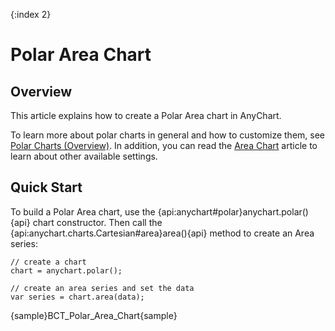 {:index 2}
# Polar Area Chart

## Overview

This article explains how to create a Polar Area chart in AnyChart.

To learn more about polar charts in general and how to customize them, see [Polar Charts (Overview)](Overview). In addition, you can read the [Area Chart](../Area_Chart) article to learn about other available settings.

## Quick Start

To build a Polar Area chart, use the {api:anychart#polar}anychart.polar(){api} chart constructor. Then call the {api:anychart.charts.Cartesian#area}area(){api} method to create an Area series:

```
// create a chart
chart = anychart.polar();

// create an area series and set the data
var series = chart.area(data);
```

{sample}BCT\_Polar\_Area\_Chart{sample}